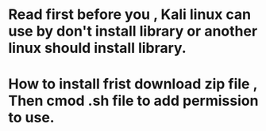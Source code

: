 # Read first before you , Kali linux can use by don't install library or another linux should install library.
# How to install frist download zip file , Then cmod .sh file to add permission to use.
